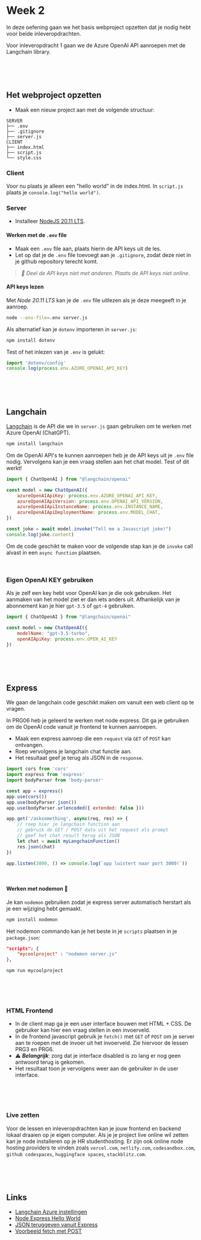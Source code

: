 # Week 2

In deze oefening gaan we het basis webproject opzetten dat je nodig hebt voor beide inleveropdrachten. 

Voor inleveropdracht 1 gaan we de Azure OpenAI API aanroepen met de Langchain library.

<br><br><br>

## Het webproject opzetten

- Maak een nieuw project aan met de volgende structuur:

```
SERVER
├── .env
├── .gitignore
├── server.js
CLIENT
├── index.html
├── script.js
└── style.css
```

### Client

Voor nu plaats je alleen een "hello world" in de index.html. In `script.js` plaats je `console.log("hello world")`.

### Server

- Installeer [NodeJS 20.11 LTS](https://nodejs.org/en). 

#### Werken met de `.env` file

- Maak een `.env` file aan, plaats hierin de API keys uit de les.
- Let op dat je de `.env` file toevoegt aan je `.gitignore`, zodat deze niet in je github repository terecht komt.

> *🚨 Deel de API keys niet met anderen. Plaats de API keys niet online.*

#### API keys lezen

Met *Node 20.11 LTS* kan je de `.env` file uitlezen als je deze meegeeft in je aanroep.

```sh
node --env-file=.env server.js
```
Als alternatief kan je `dotenv` importeren in `server.js`:
```sh
npm install dotenv
```
Test of het inlezen van je `.env` is gelukt:
```js
import 'dotenv/config'
console.log(process.env.AZURE_OPENAI_API_KEY)
```


<br><br><br>

## Langchain

[Langchain](https://js.langchain.com/docs/get_started/introduction) is de API die we in `server.js` gaan gebruiken om te werken met Azure OpenAI (ChatGPT). 

```sh
npm install langchain
```
Om de OpenAI API's te kunnen aanroepen heb je de API keys uit je `.env` file nodig. Vervolgens kan je een vraag stellen aan het chat model. Test of dit werkt! 
```js
import { ChatOpenAI } from "@langchain/openai"

const model = new ChatOpenAI({
    azureOpenAIApiKey: process.env.AZURE_OPENAI_API_KEY, 
    azureOpenAIApiVersion: process.env.OPENAI_API_VERSION, 
    azureOpenAIApiInstanceName: process.env.INSTANCE_NAME, 
    azureOpenAIApiDeploymentName: process.env.MODEL_CHAT, 
})

const joke = await model.invoke("Tell me a Javascript joke!")
console.log(joke.content)
```

Om de code geschikt te maken voor de volgende stap kan je de `invoke` call alvast in een `async function` plaatsen.

<br>

### Eigen OpenAI KEY gebruiken

Als je zelf een key hebt voor OpenAI kan je die ook gebruiken. Het aanmaken van het model ziet er dan iets anders uit. Afhankelijk van je abonnement kan je hier `gpt-3.5` of `gpt-4` gebruiken.

```js
import { ChatOpenAI } from "@langchain/openai"

const model = new ChatOpenAI({
    modelName: "gpt-3.5-turbo",
    openAIApiKey: process.env.OPEN_AI_KEY
})
```

<br><br><br>


## Express

We gaan de langchain code geschikt maken om vanuit een web client op te vragen.

In PRG06 heb je geleerd te werken met node express. Dit ga je gebruiken om de OpenAI code vanuit je frontend te kunnen aanroepen.

- Maak een express aanroep die een `request` via `GET` of `POST` kan ontvangen.
- Roep vervolgens je langchain chat functie aan.
- Het resultaat geef je terug als JSON in de `response`.

```js
import cors from 'cors'
import express from 'express'
import bodyParser from 'body-parser'

const app = express()
app.use(cors())
app.use(bodyParser.json())
app.use(bodyParser.urlencoded({ extended: false }))

app.get('/asksomething', async(req, res) => {
    // roep hier je langchain function aan 
    // gebruik de GET / POST data uit het request als prompt
    // geef het chat result terug als JSON
    let chat = await myLangchainFunction() 
    res.json(chat)
})

app.listen(3000, () => console.log(`app luistert naar port 3000!`))
```
<br>

#### Werken met nodemon 👺

Je kan `nodemon` gebruiken zodat je express server automatisch herstart als je een wijziging hebt gemaakt. 
```sh
npm install nodemon
```
Het nodemon commando kan je het beste in je `scripts` plaatsen in je `package.json`:

```json
"scripts": {
    "mycoolproject" : "nodemon server.js"
},
```
```sh
npm run mycoolproject
```

 
<br><br><br>

### HTML Frontend

- In de client map ga je een user interface bouwen met HTML + CSS. De gebruiker kan hier een vraag stellen in een invoerveld.
- In de frontend javascript gebruik je `fetch()` met `GET` of `POST` om je server aan te roepen met de invoer uit het invoerveld. Zie hiervoor de lessen PRG3 en PRG6.
- ⚠️ ***Belangrijk***: zorg dat je interface disabled is zo lang er nog geen antwoord terug is gekomen.
- Het resultaat toon je vervolgens weer aan de gebruiker in de user interface.

<br><br><br>

### Live zetten

Voor de lessen en inleveropdrachten kan je jouw frontend en backend lokaal draaien op je eigen computer. Als je je project live online wil zetten kan je node installeren op je HR studenthosting. Er zijn ook online node hosting providers te vinden zoals `vercel.com`, `netlify.com`, `codesandbox.com`, `github codespaces`, `huggingface spaces`, `stackblitz.com`.

<br><Br><br>

## Links

- [Langchain Azure instellingen](https://js.langchain.com/docs/integrations/chat/azure)
- [Node Express Hello World](https://expressjs.com/en/starter/hello-world.html)
- [JSON teruggeven vanuit Express](https://expressjs.com/en/5x/api.html#res.json)
- [Voorbeeld fetch met POST](https://jasonwatmore.com/post/2021/09/05/fetch-http-post-request-examples)